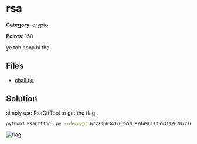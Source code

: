 # rsa

**Category**: crypto

**Points**: 150

ye toh hona hi tha.

## Files

- [chall.txt](./chall.txt)

## Solution

simply use RsaCtfTool to get the flag.

```bash
python3 RsaCtfTool.py --decrypt 6272066341761550382449611355311267077103955976973080023781327118399169114798377773219148919359586409503578368134044535922299575457446759059335604616466840 -n 6809470630094622726481947280153607246860889862001483394881950436702261680930184105154631941218003576494108609944724936970684985921581586613346146925309493 -e 65537
```

![flag](https://i.imgur.com/6F0HUve.png)
